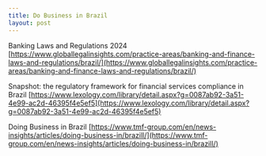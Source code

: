 ```yaml
---
title: Do Business in Brazil
layout: post
---
```


Banking Laws and Regulations 2024
[https://www.globallegalinsights.com/practice-areas/banking-and-finance-laws-and-regulations/brazil/](https://www.globallegalinsights.com/practice-areas/banking-and-finance-laws-and-regulations/brazil/)

Snapshot: the regulatory framework for financial services compliance in Brazil
[https://www.lexology.com/library/detail.aspx?g=0087ab92-3a51-4e99-ac2d-46395f4e5ef5](https://www.lexology.com/library/detail.aspx?g=0087ab92-3a51-4e99-ac2d-46395f4e5ef5)

Doing Business in Brazil
[https://www.tmf-group.com/en/news-insights/articles/doing-business-in/brazill/](https://www.tmf-group.com/en/news-insights/articles/doing-business-in/brazill/)
